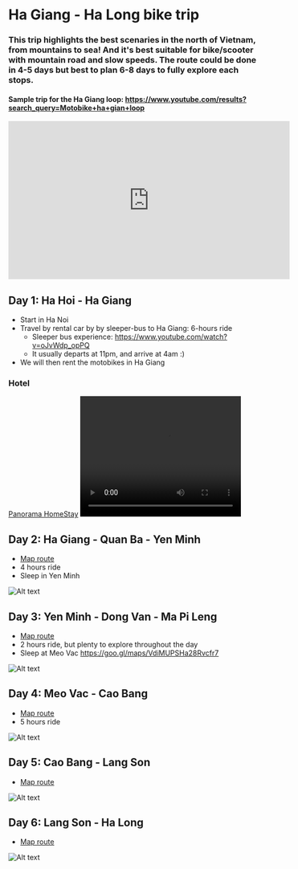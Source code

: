 # Ha Giang - Ha Long bike trip

### This trip highlights the best scenaries in the north of Vietnam, from mountains to sea! And it's best suitable for bike/scooter with mountain road and slow speeds. The route could be done in 4-5 days but best to plan 6-8 days to fully explore each stops.

#### Sample trip for the Ha Giang loop: https://www.youtube.com/results?search_query=Motobike+ha+gian+loop
<iframe width="560" height="315" src="https://www.youtube.com/embed/TkpIak1qc8Y?si=9n2jGXNv12TtkNVj" title="YouTube video player" frameborder="0" allow="accelerometer; autoplay; clipboard-write; encrypted-media; gyroscope; picture-in-picture; web-share" allowfullscreen></iframe>

## Day 1: Ha Hoi - Ha Giang
* Start in Ha Noi
* Travel by rental car by by sleeper-bus to Ha Giang: 6-hours ride
  * Sleeper bus experience: https://www.youtube.com/watch?v=oJvWdp_opPQ
  * It usually departs at 11pm, and arrive at 4am :)
* We will then rent the motobikes in Ha Giang

### Hotel
[Panorama HomeStay](https://goo.gl/maps/iuuPtmhBWXon9wLy9)
<video width="320" height="240" controls>
  <source src="https://lh3.googleusercontent.com/ggs/AF1QipNMx3P0LwL38VuLY030wfAi48AyqNp4Zbhidtb7=m18?cpn=sxS_f8K6aXd1TZr-" >
</video>

## Day 2: Ha Giang - Quan Ba - Yen Minh
* [Map route](https://www.google.com/maps/dir/Tp.+H%C3%A0+Giang,+H%C3%A0+Giang,+Vi%E1%BB%87t+Nam/Qu%E1%BA%A3n+B%E1%BA%A1,+H%C3%A0+Giang,+Vi%E1%BB%87t+Nam/tt.+Y%C3%AAn+Minh/@23.0061465,104.933989,11.28z/data=!4m20!4m19!1m5!1m1!1s0x36cc79b180b4239d:0xb7a373a73bc23544!2m2!1d104.9784494!2d22.8025588!1m5!1m1!1s0x36cc0b167fa61df7:0x8495bfb0cc033df9!2m2!1d104.9856176!2d23.087186!1m5!1m1!1s0x36cbf16231aecb21:0x4739f6b88032736e!2m2!1d105.1555046!2d23.1185238!3e0?entry=ttu)
* 4 hours ride
* Sleep in Yen Minh

![Alt text](image-1.png)

## Day 3: Yen Minh - Dong Van - Ma Pi Leng

* [Map route](https://www.google.com/maps/dir/tt.+Y%C3%AAn+Minh/tt.+%C4%90%E1%BB%93ng+V%C4%83n,+%C4%90%E1%BB%93ng+V%C4%83n,+H%C3%A0+Giang,+Vi%E1%BB%87t+Nam/M%C3%A3+P%C3%AD+L%C3%A8ng,+M%C3%A8o+V%E1%BA%A1c+District,+Ha+Giang,+Vietnam/@23.1982869,105.2086114,12z/data=!3m1!4b1!4m20!4m19!1m5!1m1!1s0x36cbf16231aecb21:0x4739f6b88032736e!2m2!1d105.1555046!2d23.1185238!1m5!1m1!1s0x36cbe6cfb1c33961:0x5eff1d412485f4aa!2m2!1d105.3627336!2d23.2781471!1m5!1m1!1s0x36cbdda02a4fdd59:0x7e9c5349a9cc2f93!2m2!1d105.4243804!2d23.2356473!3e0?entry=ttu)
* 2 hours ride, but plenty to explore throughout the day
* Sleep at Meo Vac https://goo.gl/maps/VdiMUPSHa28Rvcfr7

![Alt text](image-2.png)

## Day 4: Meo Vac - Cao Bang

* [Map route](https://www.google.com/maps/dir/Meo+Vac+Clay+House/Cao+B%E1%BA%B1ng,+Cao+Bang,+Vietnam/@22.9171922,105.5070612,10z/data=!3m1!4b1!4m14!4m13!1m5!1m1!1s0x36cbdd7ab13c5a71:0xf2a726b794c3aece!2m2!1d105.4160956!2d23.2052605!1m5!1m1!1s0x36ca643b852c0327:0xf7278f9b5a7c6921!2m2!1d106.2639852!2d22.6666369!3e0?entry=ttu)
* 5 hours ride

![Alt text](image-3.png)

## Day 5: Cao Bang - Lang Son
* [Map route](https://www.google.com/maps/dir/Cao+B%E1%BA%B1ng,+Cao+Bang,+Vietnam/L%E1%BA%A1ng+S%C6%A1n,+Vietnam/@22.2625039,106.2703689,10.47z/data=!4m14!4m13!1m5!1m1!1s0x36ca643b852c0327:0xf7278f9b5a7c6921!2m2!1d106.2639852!2d22.6666369!1m5!1m1!1s0x36b54e779f3306a9:0x4d0e88116ffb61b9!2m2!1d106.761519!2d21.853708!3e0?entry=ttu)

![Alt text](image-4.png)

## Day 6: Lang Son - Ha Long
* [Map route](https://www.google.com/maps/dir/L%E1%BA%A1ng+S%C6%A1n,+Vietnam/H%E1%BA%A1+Long,+Qu%E1%BA%A3ng+Ninh,+Vietnam/@21.4077456,106.3194124,9.48z/data=!4m14!4m13!1m5!1m1!1s0x36b54e779f3306a9:0x4d0e88116ffb61b9!2m2!1d106.761519!2d21.853708!1m5!1m1!1s0x314a583f825ff2c9:0xc5d143510be28d44!2m2!1d107.0448069!2d20.9711977!3e0?entry=ttu)

![Alt text](image-5.png)










